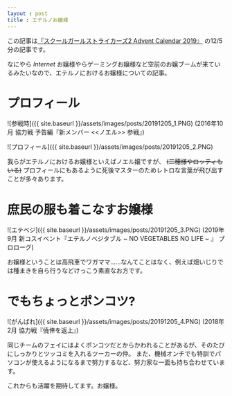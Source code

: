 ```yaml
---
layout : post
title : エテルノお嬢様
---
```


この記事は[『スクールガールストライカーズ2 Advent Calendar 2019』](https://adventar.org/calendars/4503) の12/5分の記事です。

なにやら _Internet_ お嬢様やらゲーミングお嬢様など空前のお嬢ブームが来ているみたいなので、エテルノにおけるお嬢様についての記事。

# プロフィール
![参戦時]({{ site.baseurl }}/assets/images/posts/20191205_1.PNG)
(2016年10月 協力戦 予告編『新メンバー <<ノエル>> 参戦』)

![プロフィール]({{ site.baseurl }}/assets/images/posts/20191205_2.PNG)

我らがエテルノにおけるお嬢様といえばノエル嬢ですが、 ~~(二穂様やロッティもいる)~~ プロフィールにもあるように死後マスターのためレトロな言葉が飛び出すことが多々あります。

# 庶民の服も着こなすお嬢様

![エテベジ]({{ site.baseurl }}/assets/images/posts/20191205_3.PNG)
(2019年9月 新コスイベント『エテルノベジタブル ~ NO VEGETABLES NO LIFE ~ 』 プロローグ)

お嬢様ということは高飛車でワガママ……なんてことはなく、例えば畑いじりでは種まきを自ら行うなどけっこう素直なお方です。

# でもちょっとポンコツ?

![がんばれ]({{ site.baseurl }}/assets/images/posts/20191205_4.PNG)
(2018年2月 協力戦『僥倖を返上』)


同じチームのフェイにはよくポンコツだとからかわれることがあるが、そのたびにしっかりとツッコミを入れるツーカーの仲。
また、機械オンチでも特訓でパソコンが使えるようになるまで努力するなど、努力家な一面も持ち合わせています。

これからも活躍を期待してます。お嬢様。
